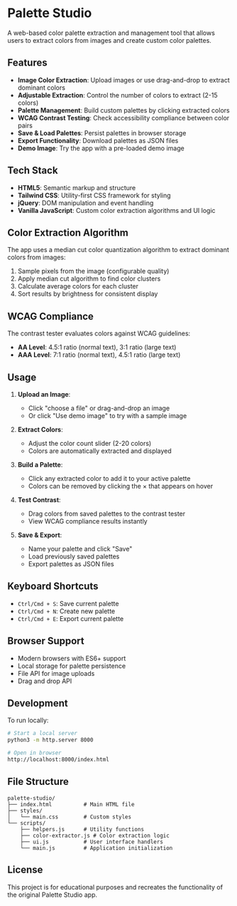 # Palette Studio

A web-based color palette extraction and management tool that allows users to extract colors from images and create custom color palettes.

## Features

- **Image Color Extraction**: Upload images or use drag-and-drop to extract dominant colors
- **Adjustable Extraction**: Control the number of colors to extract (2-15 colors)
- **Palette Management**: Build custom palettes by clicking extracted colors
- **WCAG Contrast Testing**: Check accessibility compliance between color pairs
- **Save & Load Palettes**: Persist palettes in browser storage
- **Export Functionality**: Download palettes as JSON files
- **Demo Image**: Try the app with a pre-loaded demo image

## Tech Stack

- **HTML5**: Semantic markup and structure
- **Tailwind CSS**: Utility-first CSS framework for styling
- **jQuery**: DOM manipulation and event handling
- **Vanilla JavaScript**: Custom color extraction algorithms and UI logic

## Color Extraction Algorithm

The app uses a median cut color quantization algorithm to extract dominant colors from images:

1. Sample pixels from the image (configurable quality)
2. Apply median cut algorithm to find color clusters
3. Calculate average colors for each cluster
4. Sort results by brightness for consistent display

## WCAG Compliance

The contrast tester evaluates colors against WCAG guidelines:

- **AA Level**: 4.5:1 ratio (normal text), 3:1 ratio (large text)
- **AAA Level**: 7:1 ratio (normal text), 4.5:1 ratio (large text)

## Usage

1. **Upload an Image**:

   - Click "choose a file" or drag-and-drop an image
   - Or click "Use demo image" to try with a sample image

2. **Extract Colors**:

   - Adjust the color count slider (2-20 colors)
   - Colors are automatically extracted and displayed

3. **Build a Palette**:

   - Click any extracted color to add it to your active palette
   - Colors can be removed by clicking the × that appears on hover

4. **Test Contrast**:

   - Drag colors from saved palettes to the contrast tester
   - View WCAG compliance results instantly

5. **Save & Export**:
   - Name your palette and click "Save"
   - Load previously saved palettes
   - Export palettes as JSON files

## Keyboard Shortcuts

- `Ctrl/Cmd + S`: Save current palette
- `Ctrl/Cmd + N`: Create new palette
- `Ctrl/Cmd + E`: Export current palette

## Browser Support

- Modern browsers with ES6+ support
- Local storage for palette persistence
- File API for image uploads
- Drag and drop API

## Development

To run locally:

```bash
# Start a local server
python3 -m http.server 8000

# Open in browser
http://localhost:8000/index.html
```

## File Structure

```
palette-studio/
├── index.html          # Main HTML file
├── styles/
│   └── main.css        # Custom styles
└── scripts/
    ├── helpers.js      # Utility functions
    ├── color-extractor.js # Color extraction logic
    ├── ui.js           # User interface handlers
    └── main.js         # Application initialization
```

## License

This project is for educational purposes and recreates the functionality of the original Palette Studio app.

